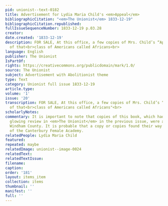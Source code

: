 ```yaml
---
pid: unionist--text-0182
title: Advertisement for Lydia Maria Child's <em>Appeal</em>
bibliographicCitation: "<em>The Unionist</em> 1833-12-19"
bibliographicCitation.republished: 
fullIssueSequenceNumber: 1833-12-19 p.03.28
creator: 
date.created: '1833-12-19'
description: FOR SALE, At this office, a few copies of Mrs. Child’s “Appeal in behalf
  of that<br>class of Americans called Africans<br>
language: English
publisher: The Unionist
IsPartOf: 
rights: https://creativecommons.org/publicdomain/mark/1.0/
source: The Unionist
subject: Advertisement with Abolitionist theme
type: Text
category: Unionist full issue 1833-12-19
article.type: 
volume: '1'
issue: '20'
transcription: FOR SALE, At this office, a few copies of Mrs. Child’s “Appeal in behalf
  of that<br>class of Americans called Africans"<br>
scholarlyNotes: 
commentary: It is important to note that copies of this book, which had received a
  glowing review in <em>The Unionist</em> in the previous issue, were available in
  Windham County. It is probable that a copy or copies found their way into the schoolhouse
  of the Canterbury Female Academy.
relatedPeople: Lydia Maria Child
featured: 
repeated: maybe
relatedImage: unionist--image-0024
relatedText: 
relatedTextIssue: 
filename: 
caption: 
order: '181'
layout: items_item
collection: items
thumbnail: ''
manifest: ''
full: ''
---
```

